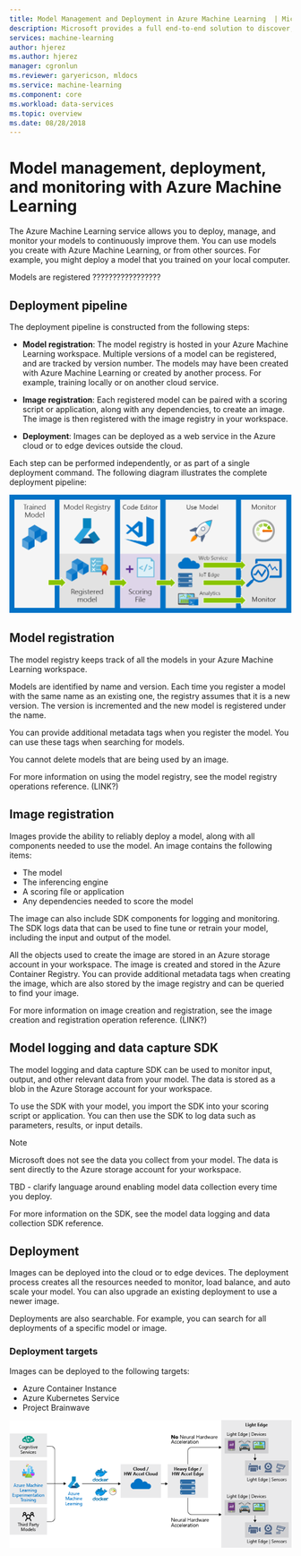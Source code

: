 ```yaml
---
title: Model Management and Deployment in Azure Machine Learning  | Microsoft Docs
description: Microsoft provides a full end-to-end solution to discover, manage, deploy, and monitor your machine learning models. 
services: machine-learning
author: hjerez
ms.author: hjerez
manager: cgronlun
ms.reviewer: garyericson, mldocs
ms.service: machine-learning
ms.component: core
ms.workload: data-services
ms.topic: overview
ms.date: 08/28/2018
---
```


# Model management, deployment, and monitoring with Azure Machine Learning

The Azure Machine Learning service allows you to deploy, manage, and monitor your models to continuously improve them. You can use models you create with Azure Machine Learning, or from other sources. For example, you might deploy a model that you trained on your local computer.

Models are registered ?????????????????

## Deployment pipeline

The deployment pipeline is constructed from the following steps:

* __Model registration__: The model registry is hosted in your Azure Machine Learning workspace. Multiple versions of a model can be registered, and are tracked by version number. The models may have been created with Azure Machine Learning or created by another process. For example, training locally or on another cloud service.

* __Image registration__: Each registered model can be paired with a scoring script or application, along with any dependencies, to create an image. The image is then registered with the image registry in your workspace.

* __Deployment__: Images can be deployed as a web service in the Azure cloud or to edge devices outside the cloud.

Each step can be performed independently, or as part of a single deployment command. The following diagram illustrates the complete deployment pipeline:

![Deployment pipeline](media/concept-model-management-and-deployment/deployment-pipeline.png)

## Model registration

The model registry keeps track of all the models in your Azure Machine Learning workspace.

Models are identified by name and version. Each time you register a model with the same name as an existing one, the registry assumes that it is a new version. The version is incremented and the new model is registered under the name.

You can provide additional metadata tags when you register the model. You can use these tags when searching for models.

You cannot delete models that are being used by an image.

For more information on using the model registry, see the model registry operations reference. (LINK?)

## Image registration

Images provide the ability to reliably deploy a model, along with all components needed to use the model. An image contains the following items:

* The model
* The inferencing engine
* A scoring file or application
* Any dependencies needed to score the model

The image can also include SDK components for logging and monitoring. The SDK logs data that can be used to fine tune or retrain your model, including the input and output of the model.

All the objects used to create the image are stored in an Azure storage account in your workspace. The image is created and stored in the Azure Container Registry. You can provide additional metadata tags when creating the image, which are also stored by the image registry and can be queried to find your image.

For more information on image creation and registration, see the image creation and registration operation reference. (LINK?)

## Model logging and data capture SDK

The model logging and data capture SDK can be used to monitor input, output, and other relevant data from your model. The data is stored as a blob in the Azure Storage account for your workspace.

To use the SDK with your model, you import the SDK into your scoring script or application. You can then use the SDK to log data such as parameters, results, or input details.

> [!NOTE]
> Microsoft does not see the data you collect from your model. The data is sent directly to the Azure storage account for your workspace.

TBD - clarify language around enabling model data collection every time you deploy.


For more information on the SDK, see the model data logging and data collection SDK reference.

## Deployment

Images can be deployed into the cloud or to edge devices. The deployment process creates all the resources needed to monitor, load balance, and auto scale your model. You can also upgrade an existing deployment to use a newer image.

Deployments are also searchable. For example, you can search for all deployments of a specific model or image.

### Deployment targets

Images can be deployed to the following targets:

* Azure Container Instance
* Azure Kubernetes Service
* Project Brainwave



![Inferencing targets](media/concept-model-management-and-deployment/inferencing-targets.png)
<!--
### Cloud deployments

* aci
* aks
* GPU
* FPGA

### Edge deployments
-->